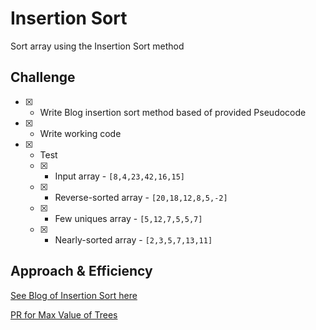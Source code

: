 # Insertion Sort
<!-- Short summary or background information -->
Sort array using the Insertion Sort method

## Challenge
<!-- Description of the challenge -->

- [x] - Write Blog insertion sort method based of provided Pseudocode
- [x] - Write working code
- [x] - Test
  - [x] - Input array - `[8,4,23,42,16,15]`
  - [x] - Reverse-sorted array - `[20,18,12,8,5,-2]`
  - [x] - Few uniques array - `[5,12,7,5,5,7]`
  - [x] - Nearly-sorted array - `[2,3,5,7,13,11]`


## Approach & Efficiency
<!-- What approach did you take? Why? What is the Big O space/time for this approach? -->

[See Blog of Insertion Sort here](https://github.com/astrokd/data-structures-and-algorithms/wiki/401JS-class-26-Insertion-Sort)

[PR for Max Value of Trees](https://github.com/astrokd/data-structures-and-algorithms/pull/49)
